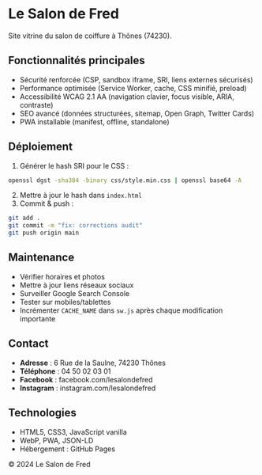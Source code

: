 
# Le Salon de Fred

Site vitrine du salon de coiffure à Thônes (74230).

## Fonctionnalités principales

- Sécurité renforcée (CSP, sandbox iframe, SRI, liens externes sécurisés)
- Performance optimisée (Service Worker, cache, CSS minifié, preload)
- Accessibilité WCAG 2.1 AA (navigation clavier, focus visible, ARIA, contraste)
- SEO avancé (données structurées, sitemap, Open Graph, Twitter Cards)
- PWA installable (manifest, offline, standalone)

## Déploiement

1. Générer le hash SRI pour le CSS :
  ```bash
  openssl dgst -sha384 -binary css/style.min.css | openssl base64 -A
  ```
2. Mettre à jour le hash dans `index.html`
3. Commit & push :
  ```bash
  git add .
  git commit -m "fix: corrections audit"
  git push origin main
  ```

## Maintenance

- Vérifier horaires et photos
- Mettre à jour liens réseaux sociaux
- Surveiller Google Search Console
- Tester sur mobiles/tablettes
- Incrémenter `CACHE_NAME` dans `sw.js` après chaque modification importante

## Contact

- **Adresse** : 6 Rue de la Saulne, 74230 Thônes  
- **Téléphone** : 04 50 02 03 01  
- **Facebook** : facebook.com/lesalondefred  
- **Instagram** : instagram.com/lesalondefred

## Technologies

- HTML5, CSS3, JavaScript vanilla
- WebP, PWA, JSON-LD
- Hébergement : GitHub Pages

© 2024 Le Salon de Fred  